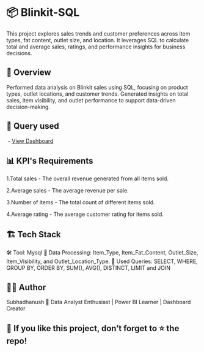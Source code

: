# 📦 Blinkit-SQL
This project explores sales trends and customer preferences across item types, fat content, outlet size, and location.
It leverages SQL to calculate total and average sales, ratings, and performance insights for business decisions.

## 📌 Overview
Performed data analysis on Blinkit sales using SQL, focusing on product types, outlet locations, and customer trends.
Generated insights on total sales, item visibility, and outlet performance to support data-driven decision-making.

## 🐬 Query used 
 - <a href="https://github.com/Subhadhanush-R/Blinkit-SQL/blob/main/blinkit_database.sql">View Dashboard</a>

## 📊 KPI's Requirements
1.Total sales - The overall revenue generated from all items sold.

2.Average sales - The average revenue per sale.

3.Number of items - The total count of different items sold.

4.Average rating - The average customer rating for items sold. 

## 🏗️ Tech Stack
🛠️ Tool: Mysql
🔄 Data Processing: Item_Type, Item_Fat_Content, Outlet_Size, Item_Visibility, and Outlet_Location_Type.
🧠 Used Queries: SELECT, WHERE, GROUP BY, ORDER BY, SUM(), AVG(), DISTINCT, LIMIT and JOIN

## 👨‍💻 Author
Subhadhanush 📌 Data Analyst Enthusiast | Power BI Learner | Dashboard Creator

## 🌟 If you like this project, don’t forget to ⭐ the repo!
